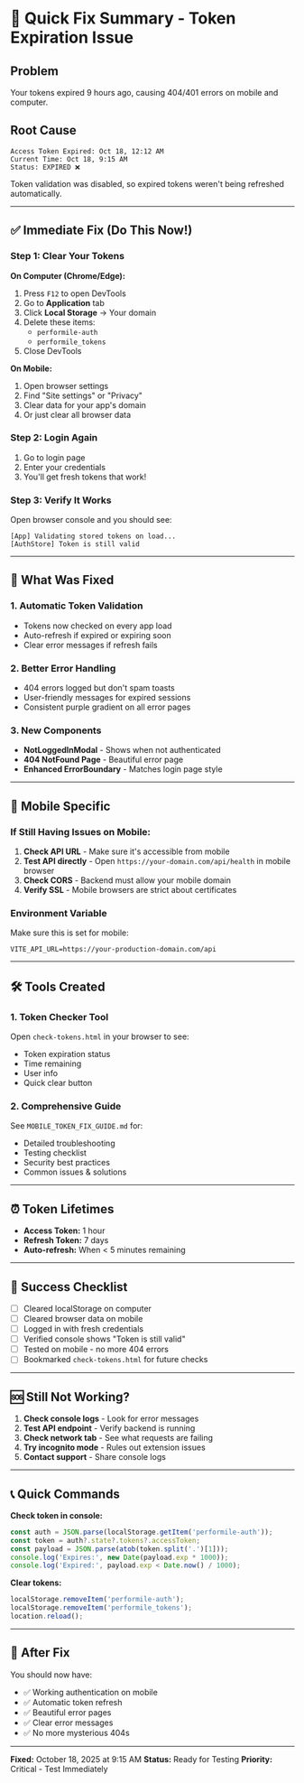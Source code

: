 # 🚨 Quick Fix Summary - Token Expiration Issue

## Problem
Your tokens expired 9 hours ago, causing 404/401 errors on mobile and computer.

## Root Cause
```
Access Token Expired: Oct 18, 12:12 AM
Current Time: Oct 18, 9:15 AM
Status: EXPIRED ❌
```

Token validation was disabled, so expired tokens weren't being refreshed automatically.

---

## ✅ Immediate Fix (Do This Now!)

### Step 1: Clear Your Tokens

**On Computer (Chrome/Edge):**
1. Press `F12` to open DevTools
2. Go to **Application** tab
3. Click **Local Storage** → Your domain
4. Delete these items:
   - `performile-auth`
   - `performile_tokens`
5. Close DevTools

**On Mobile:**
1. Open browser settings
2. Find "Site settings" or "Privacy"
3. Clear data for your app's domain
4. Or just clear all browser data

### Step 2: Login Again
1. Go to login page
2. Enter your credentials
3. You'll get fresh tokens that work!

### Step 3: Verify It Works
Open browser console and you should see:
```
[App] Validating stored tokens on load...
[AuthStore] Token is still valid
```

---

## 🔧 What Was Fixed

### 1. Automatic Token Validation
- Tokens now checked on every app load
- Auto-refresh if expired or expiring soon
- Clear error messages if refresh fails

### 2. Better Error Handling
- 404 errors logged but don't spam toasts
- User-friendly messages for expired sessions
- Consistent purple gradient on all error pages

### 3. New Components
- **NotLoggedInModal** - Shows when not authenticated
- **404 NotFound Page** - Beautiful error page
- **Enhanced ErrorBoundary** - Matches login page style

---

## 📱 Mobile Specific

### If Still Having Issues on Mobile:

1. **Check API URL** - Make sure it's accessible from mobile
2. **Test API directly** - Open `https://your-domain.com/api/health` in mobile browser
3. **Check CORS** - Backend must allow your mobile domain
4. **Verify SSL** - Mobile browsers are strict about certificates

### Environment Variable
Make sure this is set for mobile:
```env
VITE_API_URL=https://your-production-domain.com/api
```

---

## 🛠️ Tools Created

### 1. Token Checker Tool
Open `check-tokens.html` in your browser to see:
- Token expiration status
- Time remaining
- User info
- Quick clear button

### 2. Comprehensive Guide
See `MOBILE_TOKEN_FIX_GUIDE.md` for:
- Detailed troubleshooting
- Testing checklist
- Security best practices
- Common issues & solutions

---

## ⏰ Token Lifetimes

- **Access Token:** 1 hour
- **Refresh Token:** 7 days
- **Auto-refresh:** When < 5 minutes remaining

---

## 🎯 Success Checklist

- [ ] Cleared localStorage on computer
- [ ] Cleared browser data on mobile
- [ ] Logged in with fresh credentials
- [ ] Verified console shows "Token is still valid"
- [ ] Tested on mobile - no more 404 errors
- [ ] Bookmarked `check-tokens.html` for future checks

---

## 🆘 Still Not Working?

1. **Check console logs** - Look for error messages
2. **Test API endpoint** - Verify backend is running
3. **Check network tab** - See what requests are failing
4. **Try incognito mode** - Rules out extension issues
5. **Contact support** - Share console logs

---

## 📞 Quick Commands

**Check token in console:**
```javascript
const auth = JSON.parse(localStorage.getItem('performile-auth'));
const token = auth?.state?.tokens?.accessToken;
const payload = JSON.parse(atob(token.split('.')[1]));
console.log('Expires:', new Date(payload.exp * 1000));
console.log('Expired:', payload.exp < Date.now() / 1000);
```

**Clear tokens:**
```javascript
localStorage.removeItem('performile-auth');
localStorage.removeItem('performile_tokens');
location.reload();
```

---

## 🎉 After Fix

You should now have:
- ✅ Working authentication on mobile
- ✅ Automatic token refresh
- ✅ Beautiful error pages
- ✅ Clear error messages
- ✅ No more mysterious 404s

---

**Fixed:** October 18, 2025 at 9:15 AM
**Status:** Ready for Testing
**Priority:** Critical - Test Immediately

